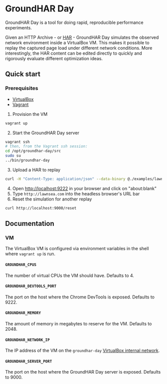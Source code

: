 # GroundHAR Day

GroundHAR Day is a tool for doing rapid, reproducible performance experiments.

Given an HTTP Archive - or [HAR][] - GroundHAR Day simulates the observed
network environment inside a VirtualBox VM. This makes it possible to replay the
captured page load under different network conditions. More interestingly, the
HAR content can be edited directly to quickly and rigorously evaluate different
optimization ideas.

## Quick start

### Prerequisites

* [VirtualBox][]
* [Vagrant][]

1. Provision the VM

  ```sh
  vagrant up
  ```

2. Start the GroundHAR Day server

  ```sh
  vagrant ssh
  # then, from the Vagrant ssh session:
  cd /opt/groundhar-day/src
  sudo su
  ../bin/groundhar-day
  ```

3. Upload a HAR to replay

  ```sh
  curl -H "Content-Type: application/json" --data-binary @./examples/lawnsea.com.har -X PUT http://localhost:9000/har
  ```

4. Open [http://localhost:9222](http://localhost:9222) in your browser and click on "about:blank"
5. Type `http://lawnsea.com` into the headless browser's URL bar
6. Reset the simulation for another replay

  ```sh
  curl http://localhost:9000/reset
  ```

## Documentation

### VM

The VirtualBox VM is configured via environment variables in the shell where
`vagrant up` is run.

#### `GROUNDHAR_CPUS`

The number of virtual CPUs the VM should have. Defaults to 4.

#### `GROUNDHAR_DEVTOOLS_PORT`

The port on the host where the Chrome DevTools is exposed. Defaults to 9222.

#### `GROUNDHAR_MEMORY`

The amount of memory in megabytes to reserve for the VM. Defaults to 2048.

#### `GROUNDHAR_NETWORK_IP`

The IP address of the VM on the `groundhar-day` [VirtualBox internal network][].

#### `GROUNDHAR_SERVER_PORT`

The port on the host where the GroundHAR Day server is exposed. Defaults to
9000.

[HAR]: http://www.softwareishard.com/blog/har-12-spec/
[Vagrant]: https://www.vagrantup.com/downloads.html
[VirtualBox]: https://www.virtualbox.org/wiki/Downloads
[VirtualBox internal network]: https://www.virtualbox.org/manual/ch06.html#network_internal
